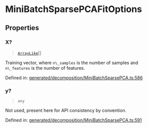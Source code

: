 # MiniBatchSparsePCAFitOptions

## Properties

### X?

> [`ArrayLike`](../types/ArrayLike.md)[]

Training vector, where `n\_samples` is the number of samples and `n\_features` is the number of features.

Defined in:  [generated/decomposition/MiniBatchSparsePCA.ts:586](https://github.com/transitive-bullshit/scikit-learn-ts/blob/122b3c0/packages/sklearn/src/generated/decomposition/MiniBatchSparsePCA.ts#L586)

### y?

> `any`

Not used, present here for API consistency by convention.

Defined in:  [generated/decomposition/MiniBatchSparsePCA.ts:591](https://github.com/transitive-bullshit/scikit-learn-ts/blob/122b3c0/packages/sklearn/src/generated/decomposition/MiniBatchSparsePCA.ts#L591)
